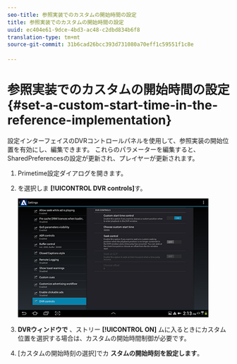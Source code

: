 ```yaml
---
seo-title: 参照実装でのカスタムの開始時間の設定
title: 参照実装でのカスタムの開始時間の設定
uuid: ec404e61-9dce-4bd3-ac48-c2dbd834b6f8
translation-type: tm+mt
source-git-commit: 31b6cad26bcc393d731080a70eff1c59551f1c8e

---
```



# 参照実装でのカスタムの開始時間の設定 {#set-a-custom-start-time-in-the-reference-implementation}

設定インターフェイスのDVRコントロールパネルを使用して、参照実装の開始位置を有効にし、編集できます。 これらのパラメーターを編集すると、SharedPreferencesの設定が更新され、プレイヤーが更新されます。

1. Primetime設定ダイアログを開きます。
1. を選択しま **[!UICONTROL DVR controls]**&#x200B;す。

   <!--<a id="fig_5C7A4E8F0390404F97E667364DB8B0A6"></a>-->

   ![](assets/dvr-configuration.jpg)

1. **DVRウィンドウで** 、ストリー **[!UICONTROL ON]** ムに入るときにカスタム位置を選択する場合は、カスタムの開始時間制御が必要です。
1. [カスタムの開始時刻の選択]でカ **スタムの開始時刻を設定します**。
